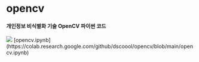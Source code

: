 # opencv
#### 개인정보 비식별화 기술 OpenCV 파이썬 코드


<img src="https://raw.githubusercontent.com/dscoool/opencv/refs/heads/main/image.png">
[opencv.ipynb](https://colab.research.google.com/github/dscoool/opencv/blob/main/opencv.ipynb)

